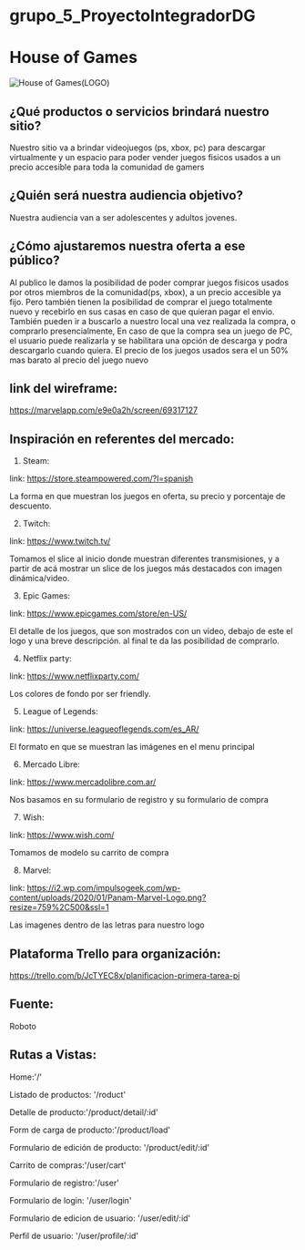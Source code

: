 # grupo_5_ProyectoIntegradorDG

# House of Games

![House of Games(LOGO)](https://user-images.githubusercontent.com/62583730/84852852-3e67cf00-b034-11ea-9632-cc00557a42c5.png)


## ¿Qué productos o servicios brindará nuestro sitio?

Nuestro sitio va a brindar videojuegos (ps, xbox, pc) para descargar virtualmente y un espacio para poder vender juegos fisicos usados a un precio accesible para toda la comunidad de gamers

## ¿Quién será nuestra audiencia objetivo?

Nuestra audiencia van a ser adolescentes y adultos jovenes.

## ¿Cómo ajustaremos nuestra oferta a ese público?

Al publico le damos la posibilidad de poder comprar juegos fisicos usados por otros miembros de la comunidad(ps, xbox), a un precio accesible ya fijo. Pero también tienen la posibilidad de comprar el juego totalmente nuevo y recebirlo en sus casas en caso de que quieran pagar el envio. También pueden ir a buscarlo a nuestro local una vez realizada la compra, o comprarlo presencialmente, En caso de que la compra sea un juego de PC, el usuario puede realizarla y se habilitara una opción de descarga y podra descargarlo cuando quiera. El precio de los juegos usados sera el un 50% mas barato al precio del juego nuevo

## link del wireframe: 

https://marvelapp.com/e9e0a2h/screen/69317127


## Inspiración en referentes del mercado:

1) Steam:

link: https://store.steampowered.com/?l=spanish

La forma en que muestran los juegos en oferta, su precio y porcentaje de descuento.

2) Twitch:

link: https://www.twitch.tv/

Tomamos el slice al inicio donde muestran diferentes transmisiones, y a partir de acá mostrar un slice de los juegos más destacados con imagen dinámica/video.

3) Epic Games:

link: https://www.epicgames.com/store/en-US/

El detalle de los juegos, que son mostrados con un video, debajo de este el logo y una breve descripción. al final te da las posibilidad de comprarlo.

4) Netflix party:

link: https://www.netflixparty.com/

Los colores de fondo por ser friendly.

5) League of Legends:

link: https://universe.leagueoflegends.com/es_AR/

El formato en que se muestran las imágenes en el menu principal

6) Mercado Libre:

link: https://www.mercadolibre.com.ar/

Nos basamos en su formulario de registro y su formulario de compra

7) Wish:

link: https://www.wish.com/

Tomamos de modelo su carrito de compra

8) Marvel:

link: https://i2.wp.com/impulsogeek.com/wp-content/uploads/2020/01/Panam-Marvel-Logo.png?resize=759%2C500&ssl=1

Las imagenes dentro de las letras para nuestro logo


## Plataforma Trello para organización:

https://trello.com/b/JcTYEC8x/planificacion-primera-tarea-pi

## Fuente:
Roboto

## Rutas a Vistas:

Home:'/'

Listado de productos: '/roduct'

Detalle de producto:'/product/detail/:id'

Form de carga de producto:'/product/load'

Formulario de edición de producto: '/product/edit/:id'

Carrito de compras:'/user/cart'

Formulario de registro:'/user'

Formulario de login: '/user/login'

Formulario de edicion de usuario: '/user/edit/:id'

Perfil de usuario: '/user/profile/:id'
